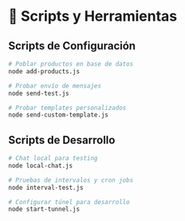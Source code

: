# 🧰 Scripts y Herramientas

## Scripts de Configuración
```bash
# Poblar productos en base de datos
node add-products.js

# Probar envío de mensajes
node send-test.js  

# Probar templates personalizados
node send-custom-template.js
```

## Scripts de Desarrollo
```bash
# Chat local para testing
node local-chat.js

# Pruebas de intervalos y cron jobs
node interval-test.js

# Configurar túnel para desarrollo
node start-tunnel.js
```

